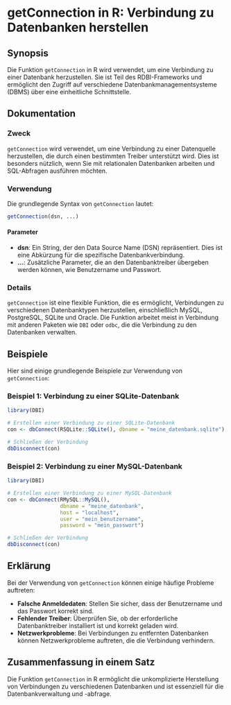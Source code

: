 <!--
Meta Description: # getConnection in R: Verbindung zu Datenbanken herstellen ## Synopsis Die Funktion `getConnection` in R wird verwendet, um eine Verbindung zu einer D...
Meta Keywords: die, verbindung, getconnection, einer, und
-->

# getConnection in R: Verbindung zu Datenbanken herstellen

## Synopsis
Die Funktion `getConnection` in R wird verwendet, um eine Verbindung zu einer Datenbank herzustellen. Sie ist Teil des RDBI-Frameworks und ermöglicht den Zugriff auf verschiedene Datenbankmanagementsysteme (DBMS) über eine einheitliche Schnittstelle.

## Dokumentation
### Zweck
`getConnection` wird verwendet, um eine Verbindung zu einer Datenquelle herzustellen, die durch einen bestimmten Treiber unterstützt wird. Dies ist besonders nützlich, wenn Sie mit relationalen Datenbanken arbeiten und SQL-Abfragen ausführen möchten.

### Verwendung
Die grundlegende Syntax von `getConnection` lautet:

```R
getConnection(dsn, ...)
```

#### Parameter
- **dsn**: Ein String, der den Data Source Name (DSN) repräsentiert. Dies ist eine Abkürzung für die spezifische Datenbankverbindung.
- **...**: Zusätzliche Parameter, die an den Datenbanktreiber übergeben werden können, wie Benutzername und Passwort.

### Details
`getConnection` ist eine flexible Funktion, die es ermöglicht, Verbindungen zu verschiedenen Datenbanktypen herzustellen, einschließlich MySQL, PostgreSQL, SQLite und Oracle. Die Funktion arbeitet meist in Verbindung mit anderen Paketen wie `DBI` oder `odbc`, die die Verbindung zu den Datenbanken verwalten.

## Beispiele
Hier sind einige grundlegende Beispiele zur Verwendung von `getConnection`:

### Beispiel 1: Verbindung zu einer SQLite-Datenbank
```R
library(DBI)

# Erstellen einer Verbindung zu einer SQLite-Datenbank
con <- dbConnect(RSQLite::SQLite(), dbname = "meine_datenbank.sqlite")

# Schließen der Verbindung
dbDisconnect(con)
```

### Beispiel 2: Verbindung zu einer MySQL-Datenbank
```R
library(DBI)

# Erstellen einer Verbindung zu einer MySQL-Datenbank
con <- dbConnect(RMySQL::MySQL(), 
                 dbname = "meine_datenbank",
                 host = "localhost",
                 user = "mein_benutzername",
                 password = "mein_passwort")

# Schließen der Verbindung
dbDisconnect(con)
```

## Erklärung
Bei der Verwendung von `getConnection` können einige häufige Probleme auftreten:

- **Falsche Anmeldedaten**: Stellen Sie sicher, dass der Benutzername und das Passwort korrekt sind.
- **Fehlender Treiber**: Überprüfen Sie, ob der erforderliche Datenbanktreiber installiert ist und korrekt geladen wird.
- **Netzwerkprobleme**: Bei Verbindungen zu entfernten Datenbanken können Netzwerkprobleme auftreten, die die Verbindung verhindern.

## Zusammenfassung in einem Satz
Die Funktion `getConnection` in R ermöglicht die unkomplizierte Herstellung von Verbindungen zu verschiedenen Datenbanken und ist essenziell für die Datenbankverwaltung und -abfrage.
